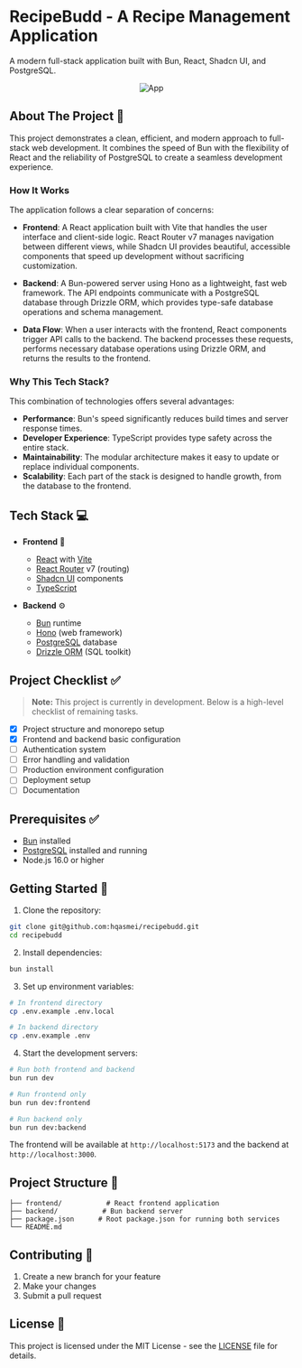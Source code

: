 # RecipeBudd - A Recipe Management Application

A modern full-stack application built with Bun, React, Shadcn UI, and PostgreSQL.

<div align="center">
  <img src="https://github.com/user-attachments/assets/b5dc8f10-30a0-45e0-aa5e-cf11caec721b" alt="App">
</div>

## About The Project 📖

This project demonstrates a clean, efficient, and modern approach to full-stack web development. It combines the speed of Bun with the flexibility of React and the reliability of PostgreSQL to create a seamless development experience.

### How It Works

The application follows a clear separation of concerns:

- **Frontend**: A React application built with Vite that handles the user interface and client-side logic. React Router v7 manages navigation between different views, while Shadcn UI provides beautiful, accessible components that speed up development without sacrificing customization.

- **Backend**: A Bun-powered server using Hono as a lightweight, fast web framework. The API endpoints communicate with a PostgreSQL database through Drizzle ORM, which provides type-safe database operations and schema management.

- **Data Flow**: When a user interacts with the frontend, React components trigger API calls to the backend. The backend processes these requests, performs necessary database operations using Drizzle ORM, and returns the results to the frontend.

### Why This Tech Stack?

This combination of technologies offers several advantages:

- **Performance**: Bun's speed significantly reduces build times and server response times.
- **Developer Experience**: TypeScript provides type safety across the entire stack.
- **Maintainability**: The modular architecture makes it easy to update or replace individual components.
- **Scalability**: Each part of the stack is designed to handle growth, from the database to the frontend.

## Tech Stack 💻

- **Frontend** 🎨
  - [React](https://react.dev) with [Vite](https://vitejs.dev)
  - [React Router](https://reactrouter.com) v7 (routing)
  - [Shadcn UI](https://ui.shadcn.com) components
  - [TypeScript](https://www.typescriptlang.org)
  
- **Backend** ⚙️
  - [Bun](https://bun.sh) runtime
  - [Hono](https://hono.dev) (web framework)
  - [PostgreSQL](https://www.postgresql.org) database
  - [Drizzle ORM](https://orm.drizzle.team) (SQL toolkit)

## Project Checklist ✅

> **Note:** This project is currently in development. Below is a high-level checklist of remaining tasks.

- [x] Project structure and monorepo setup
- [x] Frontend and backend basic configuration 
- [ ] Authentication system  
- [ ] Error handling and validation
- [ ] Production environment configuration
- [ ] Deployment setup
- [ ] Documentation

## Prerequisites ✅

- [Bun](https://bun.sh) installed
- [PostgreSQL](https://www.postgresql.org/) installed and running
- Node.js 16.0 or higher

## Getting Started 🎯

1. Clone the repository:
```bash
git clone git@github.com:hqasmei/recipebudd.git
cd recipebudd
```

2. Install dependencies:
```bash
bun install
```

3. Set up environment variables:
```bash
# In frontend directory
cp .env.example .env.local

# In backend directory
cp .env.example .env
```

4. Start the development servers:
```bash
# Run both frontend and backend
bun run dev

# Run frontend only
bun run dev:frontend

# Run backend only
bun run dev:backend
```

The frontend will be available at `http://localhost:5173` and the backend at `http://localhost:3000`.

## Project Structure 📁

```
├── frontend/           # React frontend application
├── backend/           # Bun backend server
├── package.json      # Root package.json for running both services
└── README.md
```

## Contributing 🤝

1. Create a new branch for your feature
2. Make your changes
3. Submit a pull request

## License 📝

This project is licensed under the MIT License - see the [LICENSE](LICENSE) file for details.
